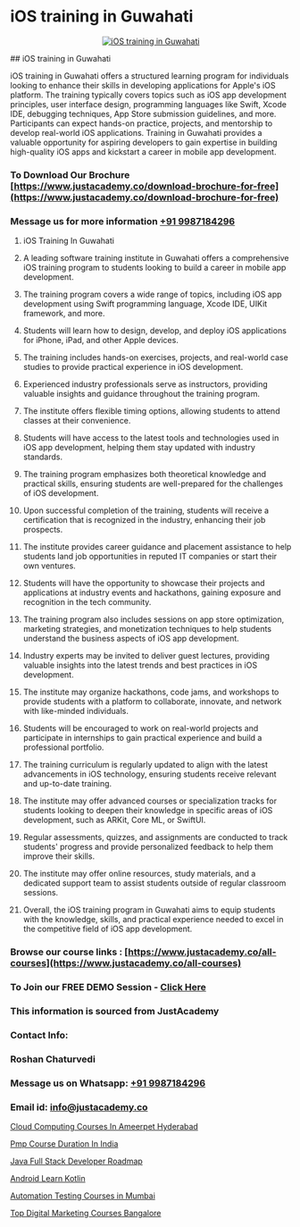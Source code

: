 # iOS training in Guwahati

<p align="center">
  <a href="https://justacademy.co/course-detail/ios-training">
    <img src="https://justacademy.co/storage2/course_image/1676636008_course_image.webp" alt="iOS training in Guwahati">
  </a>
</p>
## iOS training in Guwahati

iOS training in Guwahati offers a structured learning program for individuals looking to enhance their skills in developing applications for Apple's iOS platform. The training typically covers topics such as iOS app development principles, user interface design, programming languages like Swift, Xcode IDE, debugging techniques, App Store submission guidelines, and more. Participants can expect hands-on practice, projects, and mentorship to develop real-world iOS applications. Training in Guwahati provides a valuable opportunity for aspiring developers to gain expertise in building high-quality iOS apps and kickstart a career in mobile app development.
### To Download Our Brochure [https://www.justacademy.co/download-brochure-for-free](https://www.justacademy.co/download-brochure-for-free)
### Message us for more information [+91 9987184296](https://api.whatsapp.com/send?phone=919987184296)
1) iOS Training In Guwahati

1) A leading software training institute in Guwahati offers a comprehensive iOS training program to students looking to build a career in mobile app development.

2) The training program covers a wide range of topics, including iOS app development using Swift programming language, Xcode IDE, UIKit framework, and more.

3) Students will learn how to design, develop, and deploy iOS applications for iPhone, iPad, and other Apple devices.

4) The training includes hands-on exercises, projects, and real-world case studies to provide practical experience in iOS development.

5) Experienced industry professionals serve as instructors, providing valuable insights and guidance throughout the training program.

6) The institute offers flexible timing options, allowing students to attend classes at their convenience.

7) Students will have access to the latest tools and technologies used in iOS app development, helping them stay updated with industry standards.

8) The training program emphasizes both theoretical knowledge and practical skills, ensuring students are well-prepared for the challenges of iOS development.

9) Upon successful completion of the training, students will receive a certification that is recognized in the industry, enhancing their job prospects.

10) The institute provides career guidance and placement assistance to help students land job opportunities in reputed IT companies or start their own ventures.

11) Students will have the opportunity to showcase their projects and applications at industry events and hackathons, gaining exposure and recognition in the tech community.

12) The training program also includes sessions on app store optimization, marketing strategies, and monetization techniques to help students understand the business aspects of iOS app development.

13) Industry experts may be invited to deliver guest lectures, providing valuable insights into the latest trends and best practices in iOS development.

14) The institute may organize hackathons, code jams, and workshops to provide students with a platform to collaborate, innovate, and network with like-minded individuals.

15) Students will be encouraged to work on real-world projects and participate in internships to gain practical experience and build a professional portfolio.

16) The training curriculum is regularly updated to align with the latest advancements in iOS technology, ensuring students receive relevant and up-to-date training.

17) The institute may offer advanced courses or specialization tracks for students looking to deepen their knowledge in specific areas of iOS development, such as ARKit, Core ML, or SwiftUI.

18) Regular assessments, quizzes, and assignments are conducted to track students' progress and provide personalized feedback to help them improve their skills.

19) The institute may offer online resources, study materials, and a dedicated support team to assist students outside of regular classroom sessions.

20) Overall, the iOS training program in Guwahati aims to equip students with the knowledge, skills, and practical experience needed to excel in the competitive field of iOS app development.

### Browse our course links : [https://www.justacademy.co/all-courses](https://www.justacademy.co/all-courses) 
### To Join our FREE DEMO Session - [Click Here](https://www.justacademy.co/register-for-course-demo)


### This information is sourced from JustAcademy
### Contact Info:
### Roshan Chaturvedi
### Message us on Whatsapp: [+91 9987184296](https://api.whatsapp.com/send?phone=919987184296)
### Email id: [info@justacademy.co](mailto:info@justacademy.co)
                
[Cloud Computing Courses In Ameerpet Hyderabad](https://www.linkedin.com/pulse/cloud-computing-courses-ameerpet-hyderabad-justacademy-coimbatore-us8zc?trackingId=coqgAGXzY0JLoq4dMxVhqw%3D%3D&lipi=urn%3Ali%3Apage%3Ad_flagship3_company_admin%3BzebO8%2FdlQdOp%2FzsKprgh%2FA%3D%3D)

[Pmp Course Duration In India](https://www.linkedin.com/pulse/pmp-course-duration-india-software-training-sunnyvale-en06c?trackingId=bONIlkWPgTvPozrXuNI1Xg%3D%3D&lipi=urn%3Ali%3Apage%3Ad_flagship3_company_admin%3BzThijShxRS6J0WzPkYT7Lg%3D%3D)

[Java Full Stack Developer Roadmap](https://medium.com/@mistersumit961/java-full-stack-developer-roadmap-bd9f7ce0e18e)

[Android Learn Kotlin](https://medium.com/@shivamja27/android-learn-kotlin-81ba3f177136)

[Automation Testing Courses in Mumbai](https://justacademyin.github.io/justacademy/automation-testing-courses-in-mumbai)

[Top Digital Marketing Courses Bangalore](https://justacademyin.github.io/justacademy/top-digital-marketing-courses-bangalore)

